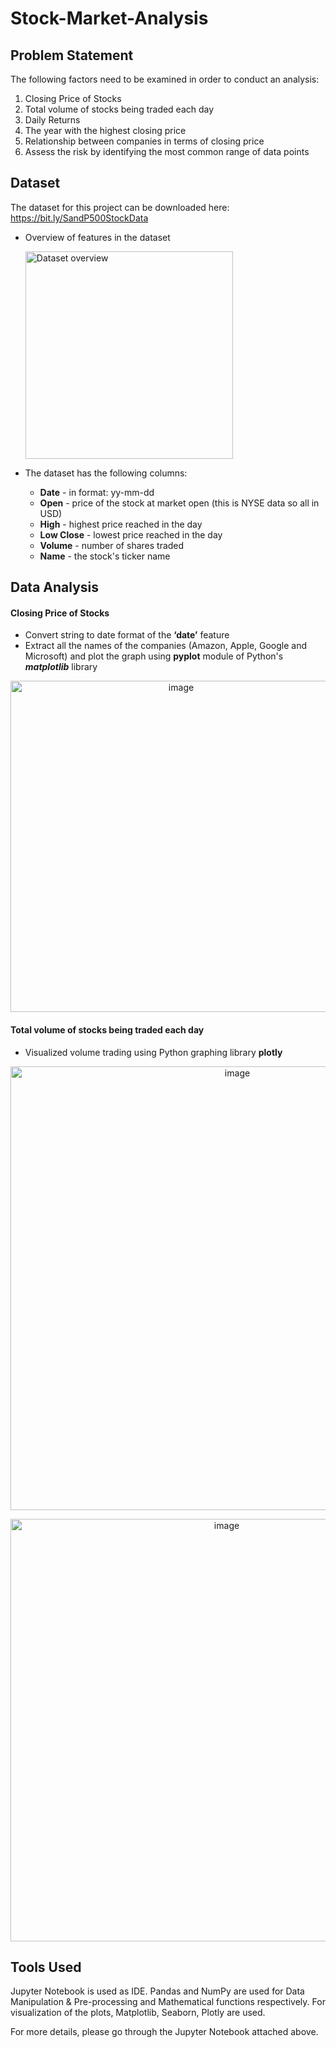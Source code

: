 # Stock-Market-Analysis

## Problem Statement
The following factors need to be examined in order to conduct an analysis:
1. Closing Price of Stocks 
2. Total volume of stocks being traded each day
3. Daily Returns
4. The year with the highest closing price
5. Relationship between companies in terms of closing price
6. Assess the risk by identifying the most common range of data points

## Dataset

The dataset for this project can be downloaded here: https://bit.ly/SandP500StockData

- Overview of features in the dataset

   <img width="332" alt="Dataset overview" src="https://user-images.githubusercontent.com/71536311/192172474-fb920796-6b0e-4526-852e-6b364569d1ae.png">

- The dataset has the following columns:
    - **Date** - in format: yy-mm-dd
    - **Open** - price of the stock at market open (this is NYSE data so all in USD)
    - **High** - highest price reached in the day
    - **Low Close** - lowest price reached in the day
    - **Volume** - number of shares traded
    - **Name** - the stock's ticker name

## Data Analysis

#### Closing Price of Stocks
- Convert string to date format of the **‘date’** feature
- Extract all the names of the companies (Amazon, Apple, Google and Microsoft) and plot the graph using **pyplot** module of Python's ***matplotlib*** library

<p align="center"><img width="530" alt="image" src="https://user-images.githubusercontent.com/71536311/192176573-2ec7c7a9-d8f5-42a3-ac22-6dba3a90fb4e.png"></p> 

#### Total volume of stocks being traded each day
- Visualized volume trading using Python graphing library **plotly**

<p align="center"><img width="710" alt="image" src="https://user-images.githubusercontent.com/71536311/192260841-81bf6889-5f87-4aa1-82ad-3e2717a54335.png"></p> 
<p align="center"><img width="676" alt="image" src="https://user-images.githubusercontent.com/71536311/192274806-1975d653-dc4a-443e-8d17-a9bc8fae1192.png"></p> 

## Tools Used
Jupyter Notebook is used as IDE.
Pandas and NumPy are used for Data Manipulation & Pre-processing and Mathematical functions respectively.
For visualization of the plots, Matplotlib, Seaborn, Plotly are used.

For more details, please go through the Jupyter Notebook attached above.

